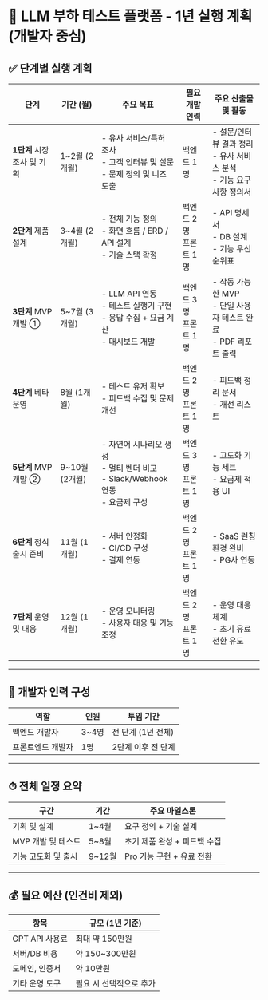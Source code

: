 # 📅 LLM 부하 테스트 플랫폼 - 1년 실행 계획 (개발자 중심)

## ✅ 단계별 실행 계획

| 단계 | 기간 (월) | 주요 목표 | 필요 개발 인력 | 주요 산출물 및 활동 |
|------|-----------|------------|------------------|----------------------|
| **1단계** 시장 조사 및 기획 | 1~2월 (2개월) | - 유사 서비스/특허 조사<br>- 고객 인터뷰 및 설문<br>- 문제 정의 및 니즈 도출 | 백엔드 1명 | - 설문/인터뷰 결과 정리<br>- 유사 서비스 분석<br>- 기능 요구사항 정의서 |
| **2단계** 제품 설계 | 3~4월 (2개월) | - 전체 기능 정의<br>- 화면 흐름 / ERD / API 설계<br>- 기술 스택 확정 | 백엔드 2명<br>프론트 1명 | - API 명세서<br>- DB 설계<br>- 기능 우선순위표 |
| **3단계** MVP 개발 ① | 5~7월 (3개월) | - LLM API 연동<br>- 테스트 실행기 구현<br>- 응답 수집 + 요금 계산<br>- 대시보드 개발 | 백엔드 3명<br>프론트 1명 | - 작동 가능한 MVP<br>- 단일 사용자 테스트 완료<br>- PDF 리포트 출력 |
| **4단계** 베타 운영 | 8월 (1개월) | - 테스트 유저 확보<br>- 피드백 수집 및 문제 개선 | 백엔드 2명<br>프론트 1명 | - 피드백 정리 문서<br>- 개선 리스트 |
| **5단계** MVP 개발 ② | 9~10월 (2개월) | - 자연어 시나리오 생성<br>- 멀티 벤더 비교<br>- Slack/Webhook 연동<br>- 요금제 구성 | 백엔드 3명<br>프론트 1명 | - 고도화 기능 세트<br>- 요금제 적용 UI |
| **6단계** 정식 출시 준비 | 11월 (1개월) | - 서버 안정화<br>- CI/CD 구성<br>- 결제 연동 | 백엔드 2명<br>프론트 1명 | - SaaS 런칭 환경 완비<br>- PG사 연동 |
| **7단계** 운영 및 대응 | 12월 (1개월) | - 운영 모니터링<br>- 사용자 대응 및 기능 조정 | 백엔드 2명<br>프론트 1명 | - 운영 대응 체계<br>- 초기 유료 전환 유도 |

---

## 👥 개발자 인력 구성

| 역할 | 인원 | 투입 기간 |
|------|------|------------|
| 백엔드 개발자 | 3~4명 | 전 단계 (1년 전체) |
| 프론트엔드 개발자 | 1명 | 2단계 이후 전 단계 |

---

## ⏱ 전체 일정 요약

| 구간 | 기간 | 주요 마일스톤 |
|------|--------|----------------|
| 기획 및 설계 | 1~4월 | 요구 정의 + 기술 설계 |
| MVP 개발 및 테스트 | 5~8월 | 초기 제품 완성 + 피드백 수집 |
| 기능 고도화 및 출시 | 9~12월 | Pro 기능 구현 + 유료 전환 |

---

## 💰 필요 예산 (인건비 제외)

| 항목 | 규모 (1년 기준) |
|------|------------------|
| GPT API 사용료 | 최대 약 150만원 |
| 서버/DB 비용 | 약 150~300만원 |
| 도메인, 인증서 | 약 10만원 |
| 기타 운영 도구 | 필요 시 선택적으로 추가 |
